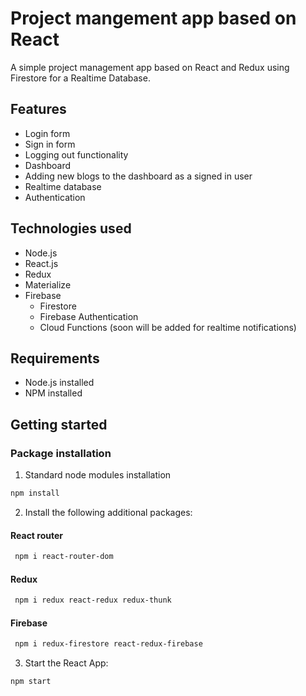 # Project mangement app based on React

A simple project management app based on React and Redux using Firestore for a Realtime Database.

## Features
* Login form
* Sign in form
* Logging out functionality
* Dashboard 
* Adding new blogs to the dashboard as a signed in user
* Realtime database
* Authentication

## Technologies used
* Node.js
* React.js
* Redux
* Materialize 
* Firebase
    * Firestore
    * Firebase Authentication
    * Cloud Functions (soon will be added for realtime notifications)

## Requirements
* Node.js installed
* NPM installed

## Getting started

### Package installation
1. Standard node modules installation
```bash
npm install
```
2. Install the following additional packages:
#### React router
```bash
 npm i react-router-dom
 ```
 #### Redux
```bash
 npm i redux react-redux redux-thunk 
 ```
#### Firebase
```bash
 npm i redux-firestore react-redux-firebase
 ```

3. Start the React App:
```bash
npm start
```


